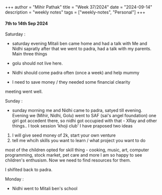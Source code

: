 +++
author = "Mihir Pathak"
title = "Week 37/2024"
date = "2024-09-14"
description = "weekly notes"
tags = ["weekly-notes", "Personal"]
+++

#### 7th to 14th Sep 2024

Saturday : 

- saturday evening Mitali ben came home and had a talk with Me and Nidhi sapratly 
after that we went to padra, had a talk with my parents. Main three things 

- golu should not live here. 
- Nidhi should come padra often (once a week) and help mummy 
- I need to save money / they needed some financial clearity 

meeting went well. 

Sunday : 

- sunday morning me and Nidhi came to padra, satyed till evening. Evening we (Mihir, Nidhi, Golu) went to SAF (sai's angel foundation)
one girl got accedent there, so nidhi got occupied with that - XRay and other things.. I took session 'khoji club' I have praposed two ideas 

1. I will give seed money of 2k, start your own venture 
2. tell me whcih skills you want to learn / what project you want to do 

most of the children opted for skill thing - cooking, music, art, computer programming, stock market, pet care and more
I am so happy to see children's enthusism. Now we need to find resources for them. 

I shifited back to padra. 

Monday :

- Nidhi went to Mitali ben's school 
